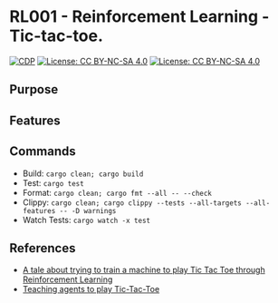 # RL001 - Reinforcement Learning - Tic-tac-toe.

[![CDP](https://github.com/unrenormalizable/rl001/actions/workflows/cdp.yml/badge.svg)](https://github.com/unrenormalizable/nanoGPT.rs/actions/workflows/cdp.yml) [![License: CC BY-NC-SA 4.0](https://img.shields.io/badge/License-CC%20BY--NC--SA%204.0-lightgrey.svg?label=license)](https://creativecommons.org/licenses/by-nc-sa/4.0/) [![License: CC BY-NC-SA 4.0](https://img.shields.io/badge/License-CC%20BY--NC--SA%204.0-lightgrey.svg?label=license)](https://creativecommons.org/licenses/by-nc-sa/4.0/)

## Purpose

## Features

## Commands

- Build: ```cargo clean; cargo build```
- Test: ```cargo test```
- Format: ```cargo clean; cargo fmt --all -- --check```
- Clippy: ```cargo clean; cargo clippy --tests --all-targets --all-features -- -D warnings```
- Watch Tests: ```cargo watch -x test```

## References

- [A tale about trying to train a machine to play Tic Tac Toe through Reinforcement Learning](https://medium.com/@carsten.friedrich/part-1-computer-tic-tac-toe-basics-35964f92fa03)
- [Teaching agents to play Tic-Tac-Toe](https://medium.com/@kaneel.senevirathne/teaching-agents-to-play-tic-tac-toe-using-reinforcement-learning-7a9d4d6ee9b3)

